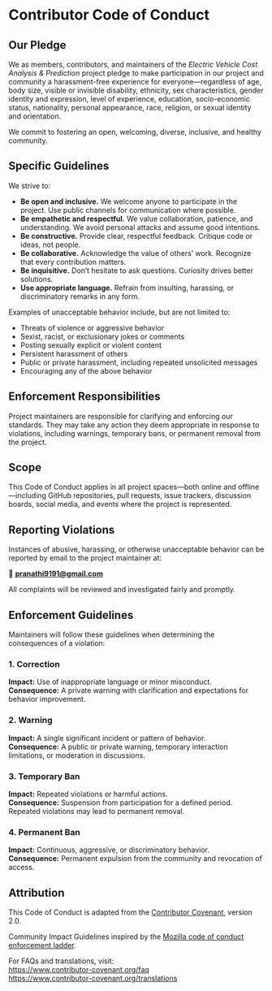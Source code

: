 # Contributor Code of Conduct

## Our Pledge

We as members, contributors, and maintainers of the *Electric Vehicle Cost Analysis & Prediction* project pledge to make participation in our project and community a harassment-free experience for everyone—regardless of age, body size, visible or invisible disability, ethnicity, sex characteristics, gender identity and expression, level of experience, education, socio-economic status, nationality, personal appearance, race, religion, or sexual identity and orientation.

We commit to fostering an open, welcoming, diverse, inclusive, and healthy community.

## Specific Guidelines

We strive to:

- **Be open and inclusive.** We welcome anyone to participate in the project. Use public channels for communication where possible.
- **Be empathetic and respectful.** We value collaboration, patience, and understanding. We avoid personal attacks and assume good intentions.
- **Be constructive.** Provide clear, respectful feedback. Critique code or ideas, not people.
- **Be collaborative.** Acknowledge the value of others’ work. Recognize that every contribution matters.
- **Be inquisitive.** Don’t hesitate to ask questions. Curiosity drives better solutions.
- **Use appropriate language.** Refrain from insulting, harassing, or discriminatory remarks in any form.

Examples of unacceptable behavior include, but are not limited to:

- Threats of violence or aggressive behavior  
- Sexist, racist, or exclusionary jokes or comments  
- Posting sexually explicit or violent content  
- Persistent harassment of others  
- Public or private harassment, including repeated unsolicited messages  
- Encouraging any of the above behavior

## Enforcement Responsibilities

Project maintainers are responsible for clarifying and enforcing our standards. They may take any action they deem appropriate in response to violations, including warnings, temporary bans, or permanent removal from the project.

## Scope

This Code of Conduct applies in all project spaces—both online and offline—including GitHub repositories, pull requests, issue trackers, discussion boards, social media, and events where the project is represented.

## Reporting Violations

Instances of abusive, harassing, or otherwise unacceptable behavior can be reported by email to the project maintainer at:

📧 **pranathi9191@gmail.com**

All complaints will be reviewed and investigated fairly and promptly.

## Enforcement Guidelines

Maintainers will follow these guidelines when determining the consequences of a violation:

### 1. Correction
**Impact:** Use of inappropriate language or minor misconduct.  
**Consequence:** A private warning with clarification and expectations for behavior improvement.

### 2. Warning
**Impact:** A single significant incident or pattern of behavior.  
**Consequence:** A public or private warning, temporary interaction limitations, or moderation in discussions.

### 3. Temporary Ban
**Impact:** Repeated violations or harmful actions.  
**Consequence:** Suspension from participation for a defined period. Repeated violations may lead to permanent removal.

### 4. Permanent Ban
**Impact:** Continuous, aggressive, or discriminatory behavior.  
**Consequence:** Permanent expulsion from the community and revocation of access.

## Attribution

This Code of Conduct is adapted from the [Contributor Covenant](https://www.contributor-covenant.org/version/2/0/code_of_conduct.html), version 2.0.

Community Impact Guidelines inspired by the [Mozilla code of conduct enforcement ladder](https://github.com/mozilla/diversity).

For FAQs and translations, visit:  
https://www.contributor-covenant.org/faq  
https://www.contributor-covenant.org/translations
